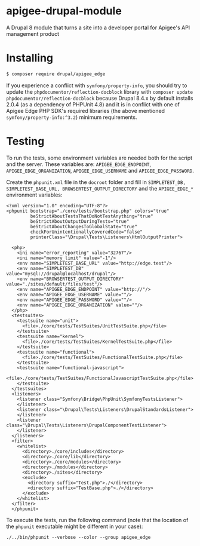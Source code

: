 # apigee-drupal-module

A Drupal 8 module that turns a site into a developer portal for Apigee's API management product

# Installing

```sh
$ composer require drupal/apigee_edge
```

If you experience a conflict with `symfony/property-info`, you should try to update  the
`phpdocumentor/reflection-docblock` library with `composer update phpdocumentor/reflection-docblock`
because Drupal 8.4.x by default installs 2.0.4 (as a dependency of PHPUnit 4.8) and it is in conflict with one of
Apigee Edge PHP SDK's required libraries (the above mentioned `symfony/property-info:^3.2`) minimum requirements.  

# Testing

To run the tests, some environment variables are needed both for the script and the server. These variables are: `APIGEE_EDGE_ENDPOINT`, `APIGEE_EDGE_ORGANIZATION`, `APIGEE_EDGE_USERNAME` and `APIGEE_EDGE_PASSWORD`.

Create the `phpunit.xml` file in the `docroot` folder and fill in `SIMPLETEST_DB, SIMPLETEST_BASE_URL, BROWSERTEST_OUTPUT_DIRECTORY` and the `APIGEE_EDGE_*` environment variables:

```
<?xml version="1.0" encoding="UTF-8"?>
<phpunit bootstrap="./core/tests/bootstrap.php" colors="true"
         beStrictAboutTestsThatDoNotTestAnything="true"
         beStrictAboutOutputDuringTests="true"
         beStrictAboutChangesToGlobalState="true"
         checkForUnintentionallyCoveredCode="false"
         printerClass="\Drupal\Tests\Listeners\HtmlOutputPrinter">

  <php>
    <ini name="error_reporting" value="32767"/>
    <ini name="memory_limit" value="-1"/>
    <env name="SIMPLETEST_BASE_URL" value="http://edge.test"/>
    <env name="SIMPLETEST_DB" value="mysql://drupal@localhost/drupal"/>
    <env name="BROWSERTEST_OUTPUT_DIRECTORY" value="./sites/default/files/test"/>
    <env name="APIGEE_EDGE_ENDPOINT" value="http://"/>
    <env name="APIGEE_EDGE_USERNAME" value=""/>
    <env name="APIGEE_EDGE_PASSWORD" value=""/>
    <env name="APIGEE_EDGE_ORGANIZATION" value=""/>
  </php>
  <testsuites>
    <testsuite name="unit">
      <file>./core/tests/TestSuites/UnitTestSuite.php</file>
    </testsuite>
    <testsuite name="kernel">
      <file>./core/tests/TestSuites/KernelTestSuite.php</file>
    </testsuite>
    <testsuite name="functional">
      <file>./core/tests/TestSuites/FunctionalTestSuite.php</file>
    </testsuite>
    <testsuite name="functional-javascript">
      <file>./core/tests/TestSuites/FunctionalJavascriptTestSuite.php</file>
    </testsuite>
  </testsuites>
  <listeners>
    <listener class="Symfony\Bridge\PhpUnit\SymfonyTestsListener">
    </listener>
    <listener class="\Drupal\Tests\Listeners\DrupalStandardsListener">
    </listener>
    <listener class="\Drupal\Tests\Listeners\DrupalComponentTestListener">
    </listener>
  </listeners>
  <filter>
    <whitelist>
      <directory>./core/includes</directory>
      <directory>./core/lib</directory>
      <directory>./core/modules</directory>
      <directory>./modules</directory>
      <directory>./sites</directory>
      <exclude>
        <directory suffix="Test.php">./</directory>
        <directory suffix="TestBase.php">./</directory>
      </exclude>
    </whitelist>
  </filter>
  </phpunit>
```

To execute the tests, run the following command (note that the location of the `phpunit` executable might be different in your case):

```
./../bin/phpunit --verbose --color --group apigee_edge
```
